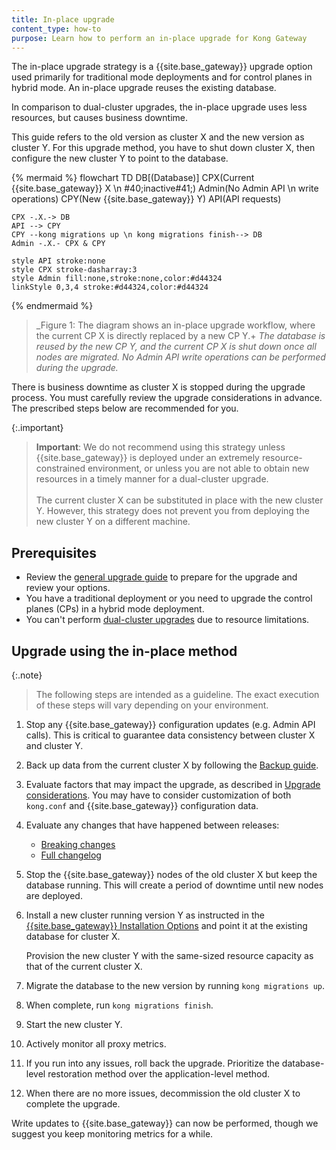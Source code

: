 ```yaml
---
title: In-place upgrade
content_type: how-to
purpose: Learn how to perform an in-place upgrade for Kong Gateway
---
```


The in-place upgrade strategy is a {{site.base_gateway}} upgrade option used primarily for traditional mode deployments and for control planes in hybrid mode. An in-place upgrade reuses the existing database.

In comparison to dual-cluster upgrades, the in-place upgrade uses less resources, but causes business downtime.

This guide refers to the old version as cluster X and the new version as cluster Y.
For this upgrade method, you have to shut down cluster X, then configure the new cluster Y to point to the database.

{% mermaid %}
flowchart TD
    DB[(Database)]
    CPX(Current {{site.base_gateway}} X \n #40;inactive#41;)
    Admin(No Admin API \n write operations)
    CPY(New {{site.base_gateway}} Y)
    API(API requests)

    CPX -.X.-> DB
    API --> CPY
    CPY --kong migrations up \n kong migrations finish--> DB
    Admin -.X.- CPX & CPY

    style API stroke:none
    style CPX stroke-dasharray:3
    style Admin fill:none,stroke:none,color:#d44324
    linkStyle 0,3,4 stroke:#d44324,color:#d44324
{% endmermaid %}

> _Figure 1: The diagram shows an in-place upgrade workflow, where the current CP X is directly replaced by a new CP Y.+
_The database is reused by the new CP Y, and the current CP X is shut down once all nodes are migrated. No Admin API write operations can be performed during the upgrade._

There is business downtime as cluster X is stopped during the upgrade process. You must carefully review the upgrade considerations in advance. The prescribed steps below are recommended for you.

{:.important}
> **Important**: We do not recommend using this strategy unless {{site.base_gateway}} is deployed under 
an extremely resource-constrained environment, or unless you are not able to obtain new resources in a 
timely manner for a dual-cluster upgrade.
> <br><br>
> The current cluster X can be substituted in place with the new cluster Y.
However, this strategy does not prevent you from deploying the new cluster Y on a different machine.

## Prerequisites

* Review the [general upgrade guide](/gateway/{{page.kong_version}}/upgrade/) to prepare for the upgrade and review your options.
* You have a traditional deployment or you need to upgrade the control planes (CPs) in a hybrid mode deployment.
* You can't perform [dual-cluster upgrades](/gateway/{{page.kong_version}}/upgrade/dual-cluster/) due to resource limitations.

## Upgrade using the in-place method

{:.note}
> The following steps are intended as a guideline.
The exact execution of these steps will vary depending on your environment. 

1. Stop any {{site.base_gateway}} configuration updates (e.g. Admin API calls). 
This is critical to guarantee data consistency between cluster X and cluster Y.

2. Back up data from the current cluster X by following the 
[Backup guide](/gateway/{{page.kong_version}}/upgrade/backup-and-restore/).

3. Evaluate factors that may impact the upgrade, as described in [Upgrade considerations](/gateway/{{page.kong_version}}/upgrade/#preparation-upgrade-considerations/).
You may have to consider customization of both `kong.conf` and {{site.base_gateway}} configuration data.

4. Evaluate any changes that have happened between releases:
    * [Breaking changes](/gateway/{{page.kong_version}}/breaking-changes/)
    * [Full changelog](/gateway/changelog/)

5. Stop the {{site.base_gateway}} nodes of the old cluster X but keep the database running. 
This will create a period of downtime until new nodes are deployed.

6. Install a new cluster running version Y as instructed in the 
    [{{site.base_gateway}} Installation Options](/gateway/{{page.kong_version}}/install/) and 
    point it at the existing database for cluster X.
    
    Provision the new cluster Y with the same-sized resource capacity as that of 
    the current cluster X.

7. Migrate the database to the new version by running `kong migrations up`. 

8. When complete, run `kong migrations finish`.

9. Start the new cluster Y.

10. Actively monitor all proxy metrics.

11. If you run into any issues, roll back the upgrade. 
Prioritize the database-level restoration method over the application-level method.

12. When there are no more issues, decommission the old cluster X to complete the upgrade. 

Write updates to {{site.base_gateway}} can now be performed, though we suggest you keep monitoring metrics for a while.


